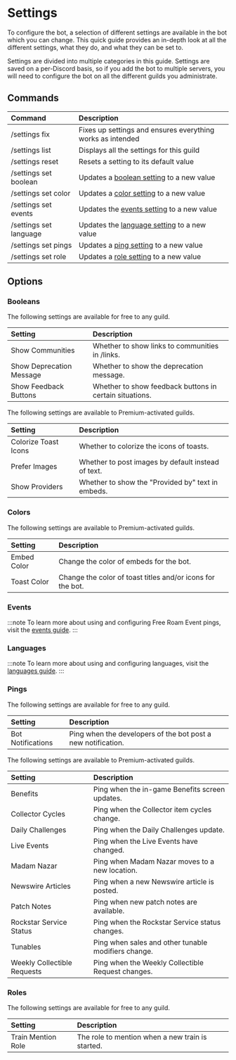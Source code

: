 # Settings

To configure the bot, a selection of different settings are available in the bot which you can change.
This quick guide provides an in-depth look at all the different settings, what they do, and what they can be set to.

Settings are divided into multiple categories in this guide. Settings are saved on a per-Discord basis, so if you add the bot to multiple servers,
you will need to configure the bot on all the different guilds you administrate.

## Commands

| Command                | Description                                                         |
| :--------------------- | :------------------------------------------------------------------ |
| /settings fix          | Fixes up settings and ensures everything works as intended          |
| /settings list         | Displays all the settings for this guild                            |
| /settings reset        | Resets a setting to its default value                               |
| /settings set boolean  | Updates a [boolean setting](./settings#booleans) to a new value     |
| /settings set color    | Updates a [color setting](./settings#colors) to a new value         |
| /settings set events   | Updates the [events setting](./settings#events) to a new value      |
| /settings set language | Updates the [language setting](./settings#languages) to a new value |
| /settings set pings    | Updates a [ping setting](./settings#pings) to a new value           |
| /settings set role     | Updates a [role setting](./settings#roles) to a new value           |

## Options

### Booleans

The following settings are available for free to any guild.

| Setting                  | Description                                             |
| :----------------------- | :------------------------------------------------------ |
| Show Communities         | Whether to show links to communities in /links.         |
| Show Deprecation Message | Whether to show the deprecation message.                |
| Show Feedback Buttons    | Whether to show feedback buttons in certain situations. |

The following settings are available to Premium-activated guilds.

| Setting              | Description                                        |
| :------------------- | :------------------------------------------------- |
| Colorize Toast Icons | Whether to colorize the icons of toasts.           |
| Prefer Images        | Whether to post images by default instead of text. |
| Show Providers       | Whether to show the "Provided by" text in embeds.  |

### Colors

The following settings are available to Premium-activated guilds.

| Setting     | Description                                                |
| :---------- | :--------------------------------------------------------- |
| Embed Color | Change the color of embeds for the bot.                    |
| Toast Color | Change the color of toast titles and/or icons for the bot. |

### Events

:::note
To learn more about using and configuring Free Roam Event pings, visit the [events guide](./events).
:::

### Languages

:::note
To learn more about using and configuring languages, visit the [languages guide](./languages).
:::

### Pings

The following settings are available for free to any guild.

| Setting           | Description                                                  |
| :---------------- | :----------------------------------------------------------- |
| Bot Notifications | Ping when the developers of the bot post a new notification. |

The following settings are available to Premium-activated guilds.

| Setting                     | Description                                         |
| :-------------------------- | :-------------------------------------------------- |
| Benefits                    | Ping when the in-game Benefits screen updates.      |
| Collector Cycles            | Ping when the Collector item cycles change.         |
| Daily Challenges            | Ping when the Daily Challenges update.              |
| Live Events                 | Ping when the Live Events have changed.             |
| Madam Nazar                 | Ping when Madam Nazar moves to a new location.      |
| Newswire Articles           | Ping when a new Newswire article is posted.         |
| Patch Notes                 | Ping when new patch notes are available.            |
| Rockstar Service Status     | Ping when the Rockstar Service status changes.      |
| Tunables                    | Ping when sales and other tunable modifiers change. |
| Weekly Collectible Requests | Ping when the Weekly Collectible Request changes.   |

### Roles

The following settings are available for free to any guild.

| Setting            | Description                                      |
| :----------------- | :----------------------------------------------- |
| Train Mention Role | The role to mention when a new train is started. |
